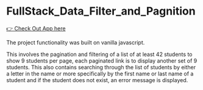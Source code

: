# FullStack_Data_Filter_and_Pagnition

[👉 Check Out App here ](https://xxiaotong.site/FullStack_Data_Filter_and_Pagnition/)

The project functionality was built on vanilla javascript.

This involves the pagination and filtering of a list of at least 42 students to show 9 students per page, each paginated link is to display another set of 9 students. This also contains searching through the list of students by either a letter in the name or more specifically by the first name or last name of a student and if the student does not exist, an error message is displayed.

